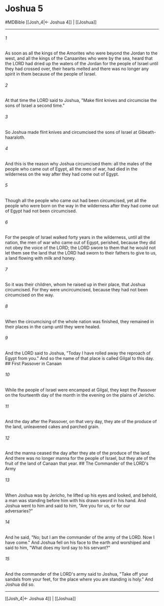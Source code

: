 # Joshua 5
#MDBible
[[Josh_4|← Joshua 4]] | [[Joshua]]

***

###### 1 
As soon as all the kings of the Amorites who were beyond the Jordan to the west, and all the kings of the Canaanites who were by the sea, heard that the LORD had dried up the waters of the Jordan for the people of Israel until they had crossed over, their hearts melted and there was no longer any spirit in them because of the people of Israel. 

###### 2 
At that time the LORD said to Joshua, "Make flint knives and circumcise the sons of Israel a second time." 

###### 3 
So Joshua made flint knives and circumcised the sons of Israel at Gibeath-haaraloth. 

###### 4 
And this is the reason why Joshua circumcised them: all the males of the people who came out of Egypt, all the men of war, had died in the wilderness on the way after they had come out of Egypt. 

###### 5 
Though all the people who came out had been circumcised, yet all the people who were born on the way in the wilderness after they had come out of Egypt had not been circumcised. 

###### 6 
For the people of Israel walked forty years in the wilderness, until all the nation, the men of war who came out of Egypt, perished, because they did not obey the voice of the LORD; the LORD swore to them that he would not let them see the land that the LORD had sworn to their fathers to give to us, a land flowing with milk and honey. 

###### 7 
So it was their children, whom he raised up in their place, that Joshua circumcised. For they were uncircumcised, because they had not been circumcised on the way. 

###### 8 
When the circumcising of the whole nation was finished, they remained in their places in the camp until they were healed. 

###### 9 
And the LORD said to Joshua, "Today I have rolled away the reproach of Egypt from you." And so the name of that place is called Gilgal to this day. ## First Passover in Canaan 

###### 10 
While the people of Israel were encamped at Gilgal, they kept the Passover on the fourteenth day of the month in the evening on the plains of Jericho. 

###### 11 
And the day after the Passover, on that very day, they ate of the produce of the land, unleavened cakes and parched grain. 

###### 12 
And the manna ceased the day after they ate of the produce of the land. And there was no longer manna for the people of Israel, but they ate of the fruit of the land of Canaan that year. ## The Commander of the LORD's Army 

###### 13 
When Joshua was by Jericho, he lifted up his eyes and looked, and behold, a man was standing before him with his drawn sword in his hand. And Joshua went to him and said to him, "Are you for us, or for our adversaries?" 

###### 14 
And he said, "No; but I am the commander of the army of the LORD. Now I have come." And Joshua fell on his face to the earth and worshiped and said to him, "What does my lord say to his servant?" 

###### 15 
And the commander of the LORD's army said to Joshua, "Take off your sandals from your feet, for the place where you are standing is holy." And Joshua did so. 

***

[[Josh_4|← Joshua 4]] | [[Joshua]]
